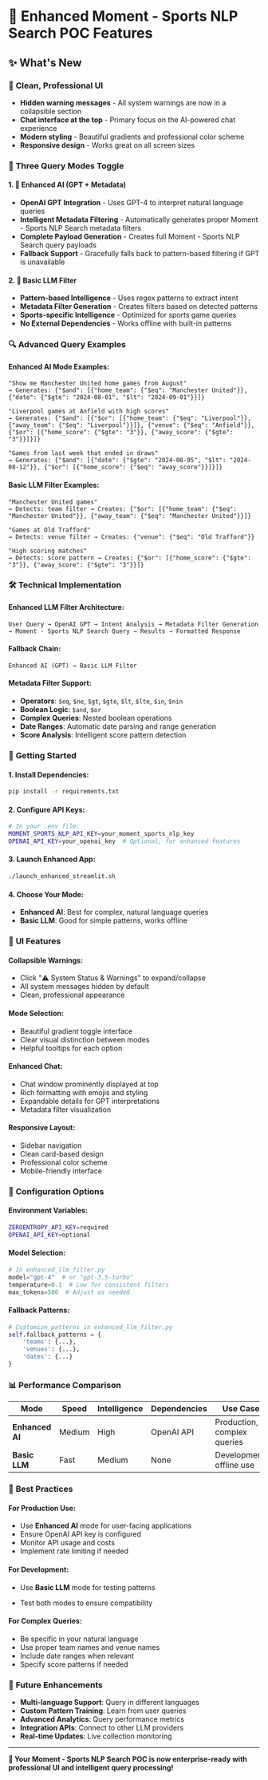 # 🚀 Enhanced Moment - Sports NLP Search POC Features

## ✨ What's New

### 🎯 **Clean, Professional UI**

- **Hidden warning messages** - All system warnings are now in a collapsible section
- **Chat interface at the top** - Primary focus on the AI-powered chat experience
- **Modern styling** - Beautiful gradients and professional color scheme
- **Responsive design** - Works great on all screen sizes

### 🔄 **Three Query Modes Toggle**

#### 1. 🤖 **Enhanced AI (GPT + Metadata)**

- **OpenAI GPT Integration** - Uses GPT-4 to interpret natural language queries
- **Intelligent Metadata Filtering** - Automatically generates proper Moment - Sports NLP Search metadata filters
- **Complete Payload Generation** - Creates full Moment - Sports NLP Search query payloads
- **Fallback Support** - Gracefully falls back to pattern-based filtering if GPT is unavailable

#### 2. 🧠 **Basic LLM Filter**

- **Pattern-based Intelligence** - Uses regex patterns to extract intent
- **Metadata Filter Generation** - Creates filters based on detected patterns
- **Sports-specific Intelligence** - Optimized for sports game queries
- **No External Dependencies** - Works offline with built-in patterns

### 🔍 **Advanced Query Examples**

#### **Enhanced AI Mode Examples:**

```
"Show me Manchester United home games from August"
→ Generates: {"$and": [{"home_team": {"$eq": "Manchester United"}}, {"date": {"$gte": "2024-08-01", "$lt": "2024-09-01"}}]}

"Liverpool games at Anfield with high scores"
→ Generates: {"$and": [{"$or": [{"home_team": {"$eq": "Liverpool"}}, {"away_team": {"$eq": "Liverpool"}}]}, {"venue": {"$eq": "Anfield"}}, {"$or": [{"home_score": {"$gte": "3"}}, {"away_score": {"$gte": "3"}}]}]}

"Games from last week that ended in draws"
→ Generates: {"$and": [{"date": {"$gte": "2024-08-05", "$lt": "2024-08-12"}}, {"$or": [{"home_score": {"$eq": "away_score"}}]}]}
```

#### **Basic LLM Filter Examples:**

```
"Manchester United games"
→ Detects: team filter → Creates: {"$or": [{"home_team": {"$eq": "Manchester United"}}, {"away_team": {"$eq": "Manchester United"}}]}

"Games at Old Trafford"
→ Detects: venue filter → Creates: {"venue": {"$eq": "Old Trafford"}}

"High scoring matches"
→ Detects: score pattern → Creates: {"$or": [{"home_score": {"$gte": "3"}}, {"away_score": {"$gte": "3"}}]}
```

### 🛠️ **Technical Implementation**

#### **Enhanced LLM Filter Architecture:**

```
User Query → OpenAI GPT → Intent Analysis → Metadata Filter Generation → Moment - Sports NLP Search Query → Results → Formatted Response
```

#### **Fallback Chain:**

```
Enhanced AI (GPT) → Basic LLM Filter
```

#### **Metadata Filter Support:**

- **Operators**: `$eq`, `$ne`, `$gt`, `$gte`, `$lt`, `$lte`, `$in`, `$nin`
- **Boolean Logic**: `$and`, `$or`
- **Complex Queries**: Nested boolean operations
- **Date Ranges**: Automatic date parsing and range generation
- **Score Analysis**: Intelligent score pattern detection

### 🚀 **Getting Started**

#### **1. Install Dependencies:**

```bash
pip install -r requirements.txt
```

#### **2. Configure API Keys:**

```bash
# In your .env file:
MOMENT_SPORTS_NLP_API_KEY=your_moment_sports_nlp_key
OPENAI_API_KEY=your_openai_key  # Optional, for enhanced features
```

#### **3. Launch Enhanced App:**

```bash
./launch_enhanced_streamlit.sh
```

#### **4. Choose Your Mode:**

- **Enhanced AI**: Best for complex, natural language queries
- **Basic LLM**: Good for simple patterns, works offline

### 🎨 **UI Features**

#### **Collapsible Warnings:**

- Click "⚠️ System Status & Warnings" to expand/collapse
- All system messages hidden by default
- Clean, professional appearance

#### **Mode Selection:**

- Beautiful gradient toggle interface
- Clear visual distinction between modes
- Helpful tooltips for each option

#### **Enhanced Chat:**

- Chat window prominently displayed at top
- Rich formatting with emojis and styling
- Expandable details for GPT interpretations
- Metadata filter visualization

#### **Responsive Layout:**

- Sidebar navigation
- Clean card-based design
- Professional color scheme
- Mobile-friendly interface

### 🔧 **Configuration Options**

#### **Environment Variables:**

```bash
ZEROENTROPY_API_KEY=required
OPENAI_API_KEY=optional
```

#### **Model Selection:**

```python
# In enhanced_llm_filter.py
model="gpt-4"  # or "gpt-3.5-turbo"
temperature=0.1  # Low for consistent filters
max_tokens=500  # Adjust as needed
```

#### **Fallback Patterns:**

```python
# Customize patterns in enhanced_llm_filter.py
self.fallback_patterns = {
    'teams': {...},
    'venues': {...},
    'dates': {...}
}
```

### 📊 **Performance Comparison**

| Mode            | Speed  | Intelligence | Dependencies | Use Case                    |
| --------------- | ------ | ------------ | ------------ | --------------------------- |
| **Enhanced AI** | Medium | High         | OpenAI API   | Production, complex queries |
| **Basic LLM**   | Fast   | Medium       | None         | Development, offline use    |

### 🎯 **Best Practices**

#### **For Production Use:**

- Use **Enhanced AI** mode for user-facing applications
- Ensure OpenAI API key is configured
- Monitor API usage and costs
- Implement rate limiting if needed

#### **For Development:**

- Use **Basic LLM** mode for testing patterns

- Test both modes to ensure compatibility

#### **For Complex Queries:**

- Be specific in your natural language
- Use proper team names and venue names
- Include date ranges when relevant
- Specify score patterns if needed

### 🔮 **Future Enhancements**

- **Multi-language Support**: Query in different languages
- **Custom Pattern Training**: Learn from user queries
- **Advanced Analytics**: Query performance metrics
- **Integration APIs**: Connect to other LLM providers
- **Real-time Updates**: Live collection monitoring

---

**🎉 Your Moment - Sports NLP Search POC is now enterprise-ready with professional UI and intelligent query processing!**
